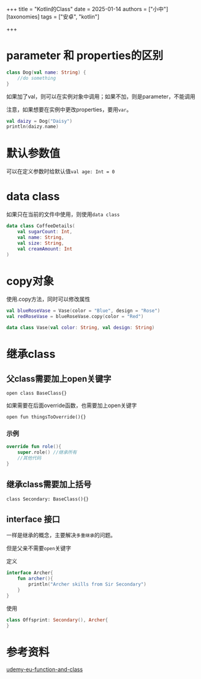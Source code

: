 +++
title = "Kotlin的Class"
date = 2025-01-14
authors = ["小中"]
[taxonomies]
tags = ["安卓", "kotlin"]

+++

# parameter 和 properties的区别

```kt
class Dog(val name: String) {
	//do something
}
```

如果加了val，则可以在实例对象中调用；如果不加，则是parameter，不能调用

注意，如果想要在实例中更改properties，要用`var`。

```kt
val daizy = Dog("Daisy")
println(daizy.name)
```

# 默认参数值

可以在定义参数时给默认值`val age: Int = 0`

# data class

如果只在当前的文件中使用，则使用`data class`

```kt
data class CoffeeDetails(
    val sugarCount: Int,
    val name: String,
    val size: String,
    val creamAmount: Int
)
```

# copy对象

使用.copy方法，同时可以修改属性

```kt
val blueRoseVase = Vase(color = "Blue", design = "Rose")
val redRoseVase = blueRoseVase.copy(color = "Red")

data class Vase(val color: String, val design: String)
```

# 继承class

## 父class需要加上open关键字

`open class BaseClass{}`

如果需要在后面override函数，也需要加上open关键字

`open fun thingsToOverride(){}`

### 示例

```kt
override fun role(){
	super.role() //继承所有
	//其他代码
}
```

## 继承class需要加上括号

`class Secondary: BaseClass(){}`

## interface 接口

一样是继承的概念，主要解决`多重继承`的问题。

但是父亲不需要`open`关键字

定义

```kt
interface Archer{
	fun archer(){
		println("Archer skills from Sir Secondary")
	}
}
```

使用

```kt
class Offsprint: Secondary(), Archer{
}
```

# 参考资料

[udemy-eu-function-and-class](https://tutorials.eu/basic-kotlin-syntax-functions-objects-and-classes-in-kotlin-day-3-android-14-masterclass/)

